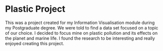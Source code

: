 # Plastic Project

This was a project created for my Information Visualisation module during my Postgraduate degree. We were told to find a data set focused on a topic of our choice. I decided to focus mine on plastic pollution and its effects on the planet and marine life. I found the research to be interesting and really enjoyed creating this project.
